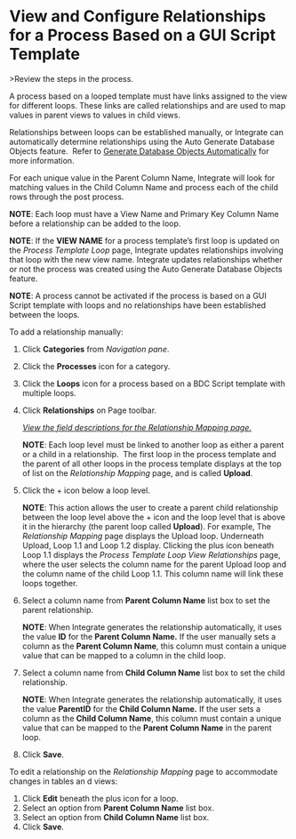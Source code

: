 # View and Configure Relationships for a Process Based on a GUI Script Template

<span id="Post Data using a GUI Script Steps" class="popUpLink">\>Review
the steps in the process. </span>

A process based on a looped template must have links assigned to the
view for different loops. These links are called relationships and are
used to map values in parent views to values in child views.

Relationships between loops can be established manually, or Integrate
can automatically determine relationships using the Auto Generate
Database Objects feature.  Refer to
<span style="color: #0000ff;">[Generate Database Objects
Automatically](Generate_Database_Objects_Automatically.htm)</span> for
more information.

For each unique value in the Parent Column Name, Integrate will look for
matching values in the Child Column Name and process each of the child
rows through the post process.

**NOTE**: Each loop must have a View Name and Primary Key Column Name
before a relationship can be added to the loop.

**NOTE**: If the **VIEW NAME** for a process template’s first loop is
updated on the *Process Template Loop* page, Integrate updates
relationships involving that loop with the new view name. Integrate
updates relationships whether or not the process was created using the
Auto Generate Database Objects feature.

**NOTE**: A process cannot be activated if the process is based on a GUI
Script template with loops and no relationships have been established
between the loops.

To add a relationship manually:

1.  Click **Categories** from *Navigation pane*.

2.  Click the **Processes** icon for a category.

3.  Click the **Loops** icon for a process based on a BDC Script
    template with multiple loops.

4.  Click **Relationships** on Page toolbar.
    
    *[View the field descriptions for the Relationship Mapping
    page.](../Page_Desc/RelationshipMappingBDCGUIBAPIRFC.htm)*
    
    **NOTE**: Each loop level must be linked to another loop as either a
    parent or a child in a relationship.  The first loop in the process
    template and the parent of all other loops in the process template
    displays at the top of list on the *Relationship Mapping* page, and
    is called **Upload**.

5.  Click the + icon below a loop level.
    
    **NOTE**: This action allows the user to create a parent child
    relationship between the loop level above the + icon and the loop
    level that is above it in the hierarchy (the parent loop called
    **Upload**). For example, The *Relationship Mapping* page displays
    the Upload loop. Underneath Upload, Loop 1.1 and Loop 1.2 display.
    Clicking the plus icon beneath Loop 1.1 displays the *Process
    Template Loop View Relationships* page, where the user selects the
    column name for the parent Upload loop and the column name of the
    child Loop 1.1. This column name will link these loops together.

6.  Select a column name from **Parent Column Name** list box to set the
    parent relationship.
    
    **NOTE**: When Integrate generates the relationship automatically,
    it uses the value **ID** for the **Parent Column Name.** If the user
    manually sets a column as the **Parent Column Name**, this column
    must contain a unique value that can be mapped to a column in the
    child loop.  

7.  Select a column name from **Child Column Name** list box to set the
    child relationship.
    
    **NOTE**: When Integrate generates the relationship automatically,
    it uses the value **ParentID** for the **Child Column Name.** If the
    user sets a column as the **Child Column Name**, this column must
    contain a unique value that can be mapped to the **Parent Column
    Name** in the parent loop.  

8.  Click **Save**.

To edit a relationship on the *Relationship Mapping* page to accommodate
changes in tables an d views:

1.  Click **Edit** beneath the plus icon for a loop.
2.  Select an option from **Parent Column Name** list box.
3.  Select an option from **Child Column Name** list box.
4.  Click **Save**.
